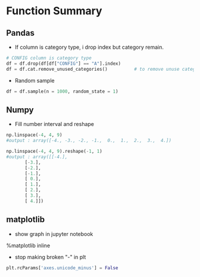 # Function Summary

## Pandas

* If column is category type, i drop index but category remain.

```python
# CONFIG column is category type
df = df.drop(df[df["CONFIG"] == "A"].index)
df = df.cat.remove_unused_categories()          # to remove unuse category
```

* Random sample

```python
df = df.sample(n = 1000, random_state = 1) 
```


## Numpy

* Fill number interval and reshape

```python
np.linspace(-4, 4, 9)
#output : array([-4., -3., -2., -1.,  0.,  1.,  2.,  3.,  4.])

np.linspace(-4, 4, 9).reshape(-1, 1)
#output : array([[-4.],
       [-3.],
       [-2.],
       [-1.],
       [ 0.],
       [ 1.],
       [ 2.],
       [ 3.],
       [ 4.]])

```

## matplotlib

* show graph in jupyter notebook

%matplotlib inline

* stop making broken "-" in plt 
```python
plt.rcParams['axes.unicode_minus'] = False
```
